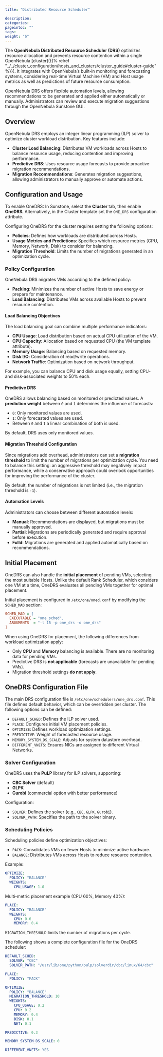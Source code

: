 ```yaml
---
title: "Distributed Resource Scheduler"

description:
categories:
pageintoc: ""
tags:
weight: "6"
---
```


<a id="scheduler-drs"></a>

<!--# OpenNebula Distributed Resource Scheduler (DRS) -->

The **OpenNebula Distributed Resource Scheduler (DRS)** optimizes resource allocation and prevents resource contention within a single OpenNebula [cluster]({{% relref "../../cluster_configuration/hosts_and_clusters/cluster_guide#cluster-guide" %}}). It integrates with OpenNebula’s built-in monitoring and forecasting systems, considering real-time Virtual Machine (VM) and Host usage metrics as well as predictions of future resource consumption.

OpenNebula DRS offers flexible automation levels, allowing recommendations to be generated and applied either automatically or manually. Administrators can review and execute migration suggestions through the OpenNebula Sunstone GUI.

## Overview

OpenNebula DRS employs an integer linear programming (ILP) solver to optimize cluster workload distribution. Key features include:

- **Cluster Load Balancing**: Distributes VM workloads across Hosts to balance resource usage, reducing contention and improving performance.
- **Predictive DRS**: Uses resource usage forecasts to provide proactive migration recommendations.
- **Migration Recommendations**: Generates migration suggestions, allowing administrators to manually approve or automate actions.

## Configuration and Usage

To enable OneDRS: In Sunstone, select the **Cluster** tab, then enable **OneDRS**. Alternatively, in the Cluster template set the `ONE_DRS` configuration attribute.

Configuring OneDRS for the cluster requires setting the following options:

- **Policies**: Defines how workloads are distributed across Hosts.
- **Usage Metrics and Predictions**: Specifies which resource metrics (CPU, Memory, Network, Disk) to consider for balancing.
- **Migration Threshold**: Limits the number of migrations generated in an optimization cycle.

### Policy Configuration

OneNebula DRS migrates VMs according to the defined policy:

- **Packing**: Minimizes the number of active Hosts to save energy or prepare for maintenance.
- **Load Balancing**: Distributes VMs across available Hosts to prevent resource contention.

#### Load Balancing Objectives

The load balancing goal can combine multiple performance indicators:

- **CPU Usage**: Load distribution based on actual CPU utilization of the VM.
- **CPU Capacity**: Allocation based on requested CPU (the VM template attribute).
- **Memory Usage**: Balancing based on requested memory.
- **Disk I/O**: Consideration of read/write operations.
- **Network Traffic**: Optimization based on network throughput.

For example, you can balance CPU and disk usage equally, setting CPU- and disk-associated weights to 50% each.

#### Predictive DRS

OneDRS allows balancing based on monitored or predicted values. A **prediction weight** between `0` and `1` determines the influence of forecasts:

- `0`: Only monitored values are used.
- `1`: Only forecasted values are used.
- Between `0` and `1` a linear combination of both is used.

By default, DRS uses only monitored values.

#### Migration Threshold Configuration

Since migrations add overhead, administrators can set a **migration threshold** to limit the number of migrations per optimization cycle. You need to balance this setting: an aggressive threshold may negatively impact performance, while a conservative approach could overlook opportunities for improving the performance of the cluster.

By default, the number of migrations is not limited (i.e., the migration threshold is `-1`).

#### Automation Levels

Administrators can choose between different automation levels:

- **Manual**: Recommendations are displayed, but migrations must be manually approved.
- **Partial**: Migrations are periodically generated and require approval before execution.
- **Fulld**: Migrations are generated and applied automatically based on recommendations.

## Initial Placement

OneDRS can also handle the **initial placement** of pending VMs, selecting the most suitable Hosts. Unlike the default Rank Scheduler, which considers one VM at a time, OneDRS evaluates all pending VMs together for optimal placement.

Initial placement is configured in `/etc/one/oned.conf` by modifying the `SCHED_MAD` section:

```ini
SCHED_MAD = [
  EXECUTABLE = "one_sched",
  ARGUMENTS  = "-t 15 -p one_drs -o one_drs"
]
```

When using OneDRS for placement, the following differences from workload optimization apply:

- Only **CPU** and **Memory** balancing is available. There are no monitoring data for pending VMs.
- Predictive DRS is **not applicable** (forecasts are unavailable for pending VMs).
- Migration threshold settings **do not apply**.

## OneDRS Configuration File

The main DRS configuration file is `/etc/one/schedulers/one_drs.conf`. This file defines default behavior, which can be overridden per cluster. The following options can be defined:

- `DEFAULT_SCHED`: Defines the ILP solver used.
- `PLACE`: Configures initial VM placement policies.
- `OPTIMIZE`: Defines workload optimization settings.
- `PREDICTIVE`: Weight of forecasted resource usage.
- `MEMORY_SYSTEM_DS_SCALE`: Adjusts for system datastore overhead.
- `DIFFERENT_VNETS`: Ensures NICs are assigned to different Virtual Networks.

### Solver Configuration

OneDRS uses the **PuLP** library for ILP solvers, supporting:

- **CBC Solver** (default)
- **GLPK**
- **Gurobi** (commercial option with better performance)

Configuration:

- `SOLVER`: Defines the solver (e.g., `CBC`, `GLPK`, `Gurobi`).
- `SOLVER_PATH`: Specifies the path to the solver binary.

### Scheduling Policies

Scheduling policies define optimization objectives:

- `PACK`: Consolidates VMs on fewer Hosts to minimize active hardware.
- `BALANCE`: Distributes VMs across Hosts to reduce resource contention.

Example:

```yaml
OPTIMIZE:
  POLICY: "BALANCE"
  WEIGHTS:
    CPU_USAGE: 1.0
```

Multi-metric placement example (CPU 60%, Memory 40%):

```yaml
PLACE:
  POLICY: "BALANCE"
  WEIGHTS:
    CPU: 0.6
    MEMORY: 0.4
```

`MIGRATION_THRESHOLD` limits the number of migrations per cycle.

The following shows a complete configuration file for the OneDRS scheduler:

```yaml
DEFAULT_SCHED:
  SOLVER: "CBC"
  SOLVER_PATH: "/usr/lib/one/python/pulp/solverdir/cbc/linux/64/cbc"

PLACE:
  POLICY: "PACK"

OPTIMIZE:
  POLICY: "BALANCE"
  MIGRATION_THRESHOLD: 10
  WEIGHTS:
    CPU_USAGE: 0.2
    CPU: 0.2
    MEMORY: 0.4
    DISK: 0.1
    NET: 0.1

PREDICTIVE: 0.3

MEMORY_SYSTEM_DS_SCALE: 0

DIFFERENT_VNETS: YES
```

